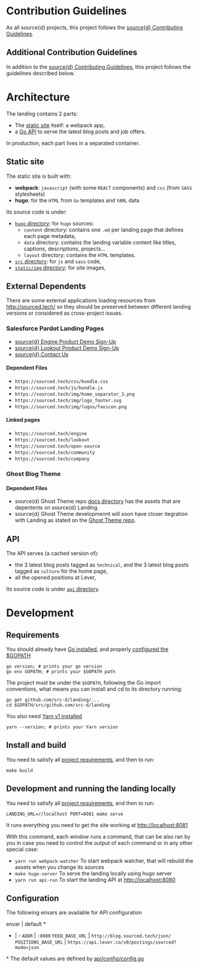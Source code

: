 # Contribution Guidelines

As all source{d} projects, this project follows the
[source{d} Contributing Guidelines](https://github.com/src-d/guide/blob/master/engineering/documents/CONTRIBUTING.md).


## Additional Contribution Guidelines

In addition to the [source{d} Contributing Guidelines](https://github.com/src-d/guide/blob/master/engineering/documents/CONTRIBUTING.md),
this project follows the guidelines described below.


# Architecture

The landing contains 2 parts:

- The [static site](#static-site) itself: a webpack app,
- a [Go API](#api) to serve the latest blog posts and job offers.

In production, each part lives in a separated container.


## Static site

The static site is built with:
- **webpack**: `javascript` (with some `REACT` components) and `css` (from `SASS` stylesheets)
- **hugo**: for the `HTML` from `Go` templates and `YAML` data

Its source code is under:
- [`hugo` directory](hugo): for `hugo` sources:
  - `content` directory: contains one `.md` per landing page that defines each page metadata,
  - `data` directory: contains the landing variable content like titles, captions, descriptions, projects...
  - `layout` directory: contains the `HTML` templates.
- [`src` directory](src): for `js` and `sass` code,
- [`static/img` directory](static/img): for site images,

## External Dependents

There are some external applications loading resources from http://sourced.tech/ so they should be preserved between different landing versions or considered as cross-project issues.

### Salesforce Pardot Landing Pages

- [source{d} Engine Product Demo Sign-Up](http://go.sourced.tech/engine)
- [source{d} Lookout Product Demo Sign-Up](http://go.sourced.tech/lookout)
- [source{d} Contact Us](http://go.sourced.tech/contact)

#### Dependent Files

- `https://sourced.tech/css/bundle.css`
- `https://sourced.tech/js/bundle.js`
- `https://sourced.tech/img/home_separator_3.png`
- `https://sourced.tech/img/logo_footer.svg`
- `https://sourced.tech/img/logos/favicon.png`

#### Linked pages
- `https://sourced.tech/engine`
- `https://sourced.tech/lookout`
- `https://sourced.tech/open-source`
- `https://sourced.tech/community`
- `https://sourced.tech/company`

### Ghost Blog Theme

#### Dependent Files

- source{d} Ghost Theme repo [docs directory](https://github.com/src-d/sourced.ghost.io/tree/master/docs/README.md) has the assets that are depentents on source{d} Landing.
- source{d} Ghost Theme developmennt will soon have closer itegration with Landing as stated on the [Ghost Theme repo](https://github.com/src-d/sourced.ghost.io/tree/master/README.md).


## API

The API serves (a cached version of):
- the 3 latest blog posts tagged as `technical`, and the 3 latest blog posts tagged as `culture` for the home page,
- all the opened positions at Lever,

Its source code is under [`api` directory](api).


# Development

## Requirements

You should already have [Go installed](https://golang.org/doc/install#install), and properly [configured the $GOPATH](https://github.com/golang/go/wiki/SettingGOPATH)
```shell
go version; # prints your go version
go env GOPATH; # prints your $GOPATH path
```

The project must be under the `$GOPATH`, following the Go import conventions, what means you can install and cd to its directory running:
```shell
go get github.com/src-d/landing/...
cd $GOPATH/src/github.com/src-d/landing
```

You also need [Yarn v1 installed](https://yarnpkg.com/en/docs/install)

```shell
yarn --version; # prints your Yarn version
```

## Install and build

You need to satisfy all [project requirements](#requirements), and then to run:

```shell
make build
```


## Development and running the landing locally

You need to satisfy all [project requirements](#requirements), and then to run:

```shell
LANDING_URL=//localhost PORT=8081 make serve
```
It runs everything you need to get the site working at [http://localhost:8081](http://localhost:8081)

With this command, each window runs a command, that can be also ran by you in case you need to control the output of each command or in any other special case:
* `yarn run webpack-watcher` To start webpack watcher, that will rebuild the assets when you change its sources
* `make hugo-server` To serve the landing locally using hugo server
* `yarn run api-run` To start the landing API at [http://localhost:8080](http://localhost:8080)


## Configuration

The following envars are available for API configuration

envar | default *
- | -
`ADDR` | `:8080`
`FEED_BASE_URL` | `http://blog.sourced.tech/json/`
`POSITIONS_BASE_URL` | `https://api.lever.co/v0/postings/sourced?mode=json`

&ast; The default values are defined by [api/config/config.go](https://github.com/src-d/landing/blob/master/api/config/config.go)

